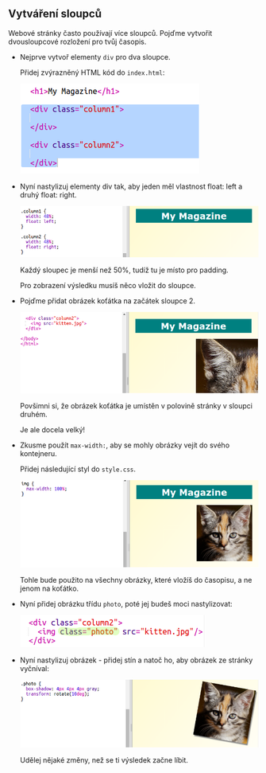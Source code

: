 ## Vytváření sloupců

Webové stránky často používají více sloupců. Pojďme vytvořit dvousloupcové rozložení pro tvůj časopis.

+ Nejprve vytvoř elementy `div` pro dva sloupce.
    
    Přidej zvýrazněný HTML kód do `index.html`:
    
    ![screenshot](images/magazine-columns.png)

+ Nyní nastylizuj elementy div tak, aby jeden měl vlastnost float: left a druhý float: right.
    
    ![screenshot](images/magazine-columns-style.png)
    
    Každý sloupec je menší než 50%, tudíž tu je místo pro padding.
    
    Pro zobrazení výsledku musíš něco vložit do sloupce.

+ Pojďme přidat obrázek koťátka na začátek sloupce 2.
    
    ![screenshot](images/magazine-kitten.png)
    
    Povšimni si, že obrázek koťátka je umístěn v polovině stránky v sloupci druhém.
    
    Je ale docela velký!

+ Zkusme použít `max-width:`, aby se mohly obrázky vejít do svého kontejneru.
    
    Přidej následující styl do `style.css`.
    
    ![screenshot](images/magazine-img-width.png)
    
    Tohle bude použito na všechny obrázky, které vložíš do časopisu, a ne jenom na koťátko.

+ Nyní přidej obrázku třídu `photo`, poté jej budeš moci nastylizovat:
    
    ![screenshot](images/magazine-photo.png)

+ Nyní nastylizuj obrázek - přidej stín a natoč ho, aby obrázek ze stránky vyčníval:
    
    ![screenshot](images/magazine-photo-style.png)
    
    Udělej nějaké změny, než se ti výsledek začne líbit.